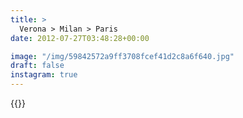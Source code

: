 ```yaml
---
title: >
  Verona > Milan > Paris
date: 2012-07-27T03:48:28+00:00

image: "/img/59842572a9ff3708fcef41d2c8a6f640.jpg"
draft: false
instagram: true
---
```


{{<photo src="/img/59842572a9ff3708fcef41d2c8a6f640.jpg">}}
